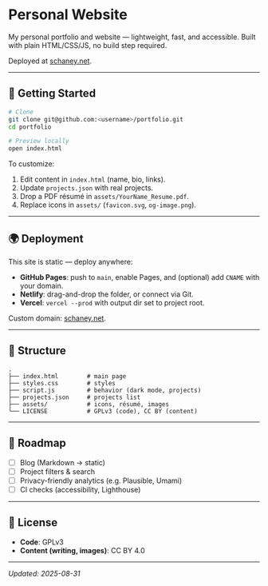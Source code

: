 # Personal Website

My personal portfolio and website — lightweight, fast, and accessible. Built with plain HTML/CSS/JS, no build step required.  

Deployed at [schaney.net](https://schaney.net).

---

## 🚀 Getting Started

```bash
# Clone
git clone git@github.com:<username>/portfolio.git
cd portfolio

# Preview locally
open index.html
```

To customize:
1. Edit content in `index.html` (name, bio, links).
2. Update `projects.json` with real projects.
3. Drop a PDF résumé in `assets/YourName_Resume.pdf`.
4. Replace icons in `assets/` (`favicon.svg`, `og-image.png`).

---

## 🌍 Deployment

This site is static — deploy anywhere:

- **GitHub Pages**: push to `main`, enable Pages, and (optional) add `CNAME` with your domain.  
- **Netlify**: drag-and-drop the folder, or connect via Git.  
- **Vercel**: `vercel --prod` with output dir set to project root.  

Custom domain: [schaney.net](https://schaney.net).

---

## 📂 Structure

```
.
├── index.html        # main page
├── styles.css        # styles
├── script.js         # behavior (dark mode, projects)
├── projects.json     # projects list
├── assets/           # icons, résumé, images
└── LICENSE           # GPLv3 (code), CC BY (content)
```

---

## 🔮 Roadmap

- [ ] Blog (Markdown → static)  
- [ ] Project filters & search  
- [ ] Privacy-friendly analytics (e.g. Plausible, Umami)  
- [ ] CI checks (accessibility, Lighthouse)  

---

## 📜 License

- **Code**: GPLv3
- **Content (writing, images)**: CC BY 4.0  

---

_Updated: 2025-08-31_  
